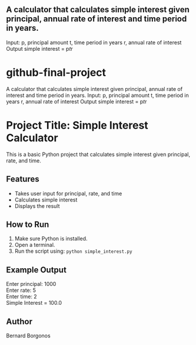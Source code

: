 ## A calculator that calculates simple interest given principal, annual rate of interest and time period in years.
Input:
   p, principal amount
   t, time period in years
   r, annual rate of interest
Output
   simple interest = p*t*r

# github-final-project
A calculator that calculates simple interest given principal, annual rate of interest and time period in years.
Input:
   p, principal amount
   t, time period in years
   r, annual rate of interest
Output
   simple interest = p*t*r

   # Project Title: Simple Interest Calculator

This is a basic Python project that calculates simple interest given principal, rate, and time.

## Features
- Takes user input for principal, rate, and time
- Calculates simple interest
- Displays the result

## How to Run
1. Make sure Python is installed.
2. Open a terminal.
3. Run the script using: `python simple_interest.py`

## Example Output
Enter principal: 1000  
Enter rate: 5  
Enter time: 2  
Simple Interest = 100.0

## Author
Bernard Borgonos
